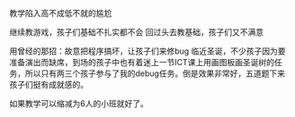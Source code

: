教学陷入高不成低不就的尴尬

继续教游戏，孩子们基础不扎实都不会
回过头去教基础，孩子们又不满意

用曾经的那招：故意把程序搞坏，让孩子们来修bug
临近圣诞，不少孩子因为要准备演出而缺席，到场的孩子中也有着迷上一节ICT课上用画图板画圣诞树的任务，所以只有两三个孩子参与了我的debug任务。倒是效果非常好，五道题下来孩子们挺有成就感的。

如果教学可以缩减为6人的小班就好了。